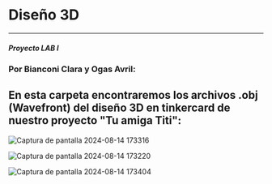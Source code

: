 
# Diseño 3D
---
##### Proyecto LAB I 
### Por Bianconi Clara y Ogas Avril:
En esta carpeta encontraremos los archivos .obj (Wavefront) del diseño 3D en tinkercard de nuestro proyecto "Tu amiga Titi":
---

![Captura de pantalla 2024-08-14 173316](https://github.com/user-attachments/assets/7cc2b322-8de7-433b-9c48-1d845e626ed1)

![Captura de pantalla 2024-08-14 173220](https://github.com/user-attachments/assets/c427870f-de7e-4cdd-b1b5-201b0c309a22)

![Captura de pantalla 2024-08-14 173404](https://github.com/user-attachments/assets/c081b9b7-21cb-4d87-b9af-abf4389375e8)
